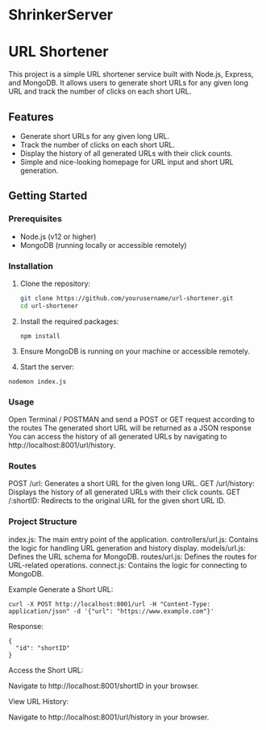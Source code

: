 # ShrinkerServer
# URL Shortener

This project is a simple URL shortener service built with Node.js, Express, and MongoDB. It allows users to generate short URLs for any given long URL and track the number of clicks on each short URL.

## Features

- Generate short URLs for any given long URL.
- Track the number of clicks on each short URL.
- Display the history of all generated URLs with their click counts.
- Simple and nice-looking homepage for URL input and short URL generation.

## Getting Started

### Prerequisites

- Node.js (v12 or higher)
- MongoDB (running locally or accessible remotely)

### Installation

1. Clone the repository:

   ```sh
   git clone https://github.com/yourusername/url-shortener.git
   cd url-shortener
   ```

2. Install the required packages:
   ```
   npm install
   ```
3. Ensure MongoDB is running on your machine or accessible remotely.

4. Start the server:

```
nodemon index.js
```

### Usage
Open Terminal / POSTMAN and send a POST or GET request according to the routes
The generated short URL will be returned as a JSON response
You can access the history of all generated URLs by navigating to http://localhost:8001/url/history.
### Routes
POST /url: Generates a short URL for the given long URL.
GET /url/history: Displays the history of all generated URLs with their click counts.
GET /:shortID: Redirects to the original URL for the given short URL ID.
### Project Structure
index.js: The main entry point of the application.
controllers/url.js: Contains the logic for handling URL generation and history display.
models/url.js: Defines the URL schema for MongoDB.
routes/url.js: Defines the routes for URL-related operations.
connect.js: Contains the logic for connecting to MongoDB.

Example
Generate a Short URL:
```
curl -X POST http://localhost:8001/url -H "Content-Type: application/json" -d '{"url": "https://www.example.com"}'
```
Response: 
```
{
  "id": "shortID"
}
```
Access the Short URL:

Navigate to http://localhost:8001/shortID in your browser.

View URL History:

Navigate to http://localhost:8001/url/history in your browser.
